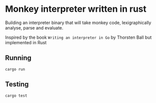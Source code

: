 # Monkey interpreter written in rust
Building an interpreter binary that will take monkey code, lexigraphically analyse, parse and evaluate.

Inspired by the book `Writing an interpreter in Go` by Thorsten Ball but implemented in Rust

## Running
`cargo run`

## Testing
`cargo test`
